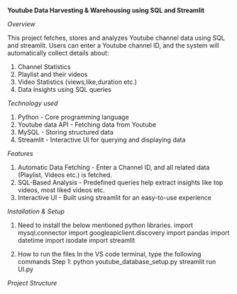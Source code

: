 **Youtube Data Harvesting & Warehousing using SQL and Streamlit**

*Overview*

This project fetches, stores and analyzes Youtube channel data using SQL and streamlit. Users can enter a Youtube channel ID, and the system will automatically collect details about:
  1. Channel Statistics
  2. Playlist and their videos
  3. Video Statistics (views,like,duration etc.)
  4. Data insights using SQL queries

*Technology used*

 1. Python - Core programming language
 2. Youtube data API - Fetching data from Youtube
 3. MySQL - Storing structured data
 4. Streamlit - Interactive UI for querying and displaying data

*Features* 

 1. Automatic Data Fetching - Enter a Channel ID, and all related data (Playlist, Videos etc.) is fetched.
 2. SQL-Based Analysis - Predefined queries help extract insights like top videos, most liked videos etc.
 3. Interactive UI - Built using streamlit for an easy-to-use experience

*Installation & Setup*

 1. Need to install the below mentioned python libraries.
    import mysql.connector
    import googleapiclient.discovery
    import pandas
    import datetime
    import isodate
    import streamlit

2. How to run the files
   In the VS code terminal, type the following commands
   Step 1: python youtube_database_setup.py
   streamlit run UI.py

*Project Structure*

   
